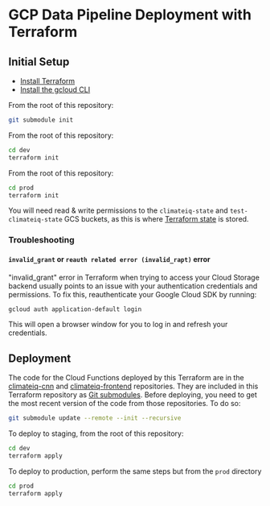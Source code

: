 # GCP Data Pipeline Deployment with Terraform

## Initial Setup
- [Install Terraform](https://developer.hashicorp.com/terraform/install)
- [Install the gcloud CLI](https://cloud.google.com/sdk/docs/install)

From the root of this repository:
```bash
git submodule init
```

From the root of this repository:
```bash
cd dev
terraform init
```

From the root of this repository:
```bash
cd prod
terraform init
```

You will need read & write permissions to the `climateiq-state` and
`test-climateiq-state` GCS buckets, as this is where
[Terraform state](https://developer.hashicorp.com/terraform/language/state)
is stored.

### Troubleshooting
#### `invalid_grant` or `reauth related error (invalid_rapt)` error
"invalid_grant" error in Terraform when trying to access your Cloud Storage backend
usually points to an issue with your authentication credentials and permissions.
To fix this, reauthenticate your Google Cloud SDK by running:
```bash
gcloud auth application-default login
```
This will open a browser window for you to log in and refresh your credentials.

## Deployment

The code for the Cloud Functions deployed by this
Terraform are in the
[climateiq-cnn](https://github.com/UrbanSystemsLab/climateiq-cnn) and
[climateiq-frontend](https://github.com/UrbanSystemsLab/climateiq-frontend)
repositories.
They are included in this Terraform repository as
[Git submodules](https://git-scm.com/book/en/v2/Git-Tools-Submodules).
Before deploying, you need to get the most recent version of the code from those
repositories. To do so:

```bash
git submodule update --remote --init --recursive
```

To deploy to staging, from the root of this repository:
```bash
cd dev
terraform apply
```

To deploy to production, perform the same steps but from the `prod` directory
```bash
cd prod
terraform apply
```
